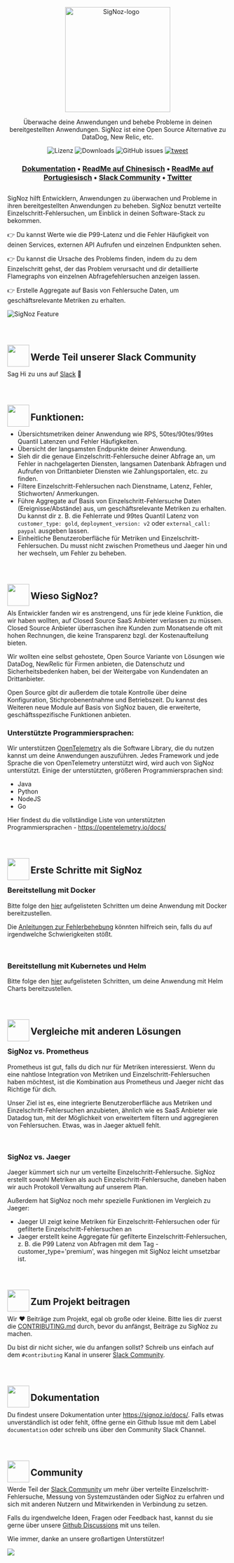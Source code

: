 <p align="center">
  <img src="https://res.cloudinary.com/dcv3epinx/image/upload/v1618904450/signoz-images/LogoGithub_sigfbu.svg" alt="SigNoz-logo" width="240" />
  
  <p align="center">Überwache deine Anwendungen und behebe Probleme in deinen bereitgestellten Anwendungen. SigNoz ist eine Open Source Alternative zu DataDog, New Relic, etc.</p>
</p>

<p align="center">
    <img alt="Lizenz" src="https://img.shields.io/badge/license-MIT-brightgreen"> </a>
    <img alt="Downloads" src="https://img.shields.io/docker/pulls/signoz/frontend?label=Downloads"> </a>
    <img alt="GitHub issues" src="https://img.shields.io/github/issues/signoz/signoz"> </a>
    <a href="https://twitter.com/intent/tweet?text=Monitor%20your%20applications%20and%20troubleshoot%20problems%20with%20SigNoz,%20an%20open-source%20alternative%20to%20DataDog,%20NewRelic.&url=https://signoz.io/&via=SigNozHQ&hashtags=opensource,signoz,observability"> 
        <img alt="tweet" src="https://img.shields.io/twitter/url/http/shields.io.svg?style=social"> </a> 
</p>
  
  
<h3 align="center">
  <a href="https://signoz.io/docs"><b>Dokumentation</b></a> &bull;
  <a href="https://github.com/SigNoz/signoz/blob/main/README.zh-cn.md"><b>ReadMe auf Chinesisch</b></a> &bull;
  <a href="https://github.com/SigNoz/signoz/blob/main/README.pt-br.md"><b>ReadMe auf Portugiesisch</b></a> &bull;
  <a href="https://signoz.io/slack"><b>Slack Community</b></a> &bull;
  <a href="https://twitter.com/SigNozHq"><b>Twitter</b></a>
</h3>

## 

SigNoz hilft Entwicklern, Anwendungen zu überwachen und Probleme in ihren bereitgestellten Anwendungen zu beheben. SigNoz benutzt verteilte Einzelschritt-Fehlersuchen, um Einblick in deinen Software-Stack zu bekommen.

👉 Du kannst Werte wie die P99-Latenz und die Fehler Häufigkeit von deinen Services, externen API Aufrufen und einzelnen Endpunkten sehen.

👉 Du kannst die Ursache des Problems finden, indem du zu dem Einzelschritt gehst, der das Problem verursacht und dir detaillierte Flamegraphs von einzelnen Abfragefehlersuchen anzeigen lassen.

👉 Erstelle Aggregate auf Basis von Fehlersuche Daten, um geschäftsrelevante Metriken zu erhalten.

![SigNoz Feature](https://signoz-public.s3.us-east-2.amazonaws.com/signoz_hero_github.png)

<br /><br />

<img align="left" src="https://signoz-public.s3.us-east-2.amazonaws.com/Contributing.svg" width="50px" />

## Werde Teil unserer Slack Community

Sag Hi zu uns auf [Slack](https://signoz.io/slack) 👋

<br /><br />

<img align="left" src="https://signoz-public.s3.us-east-2.amazonaws.com/Features.svg" width="50px" />

## Funktionen:

- Übersichtsmetriken deiner Anwendung wie RPS, 50tes/90tes/99tes Quantil Latenzen und Fehler Häufigkeiten.
- Übersicht der langsamsten Endpunkte deiner Anwendung.
- Sieh dir die genaue Einzelschritt-Fehlersuche deiner Abfrage an, um Fehler in nachgelagerten Diensten, langsamen Datenbank Abfragen und Aufrufen von Drittanbieter Diensten wie Zahlungsportalen, etc. zu finden.
- Filtere Einzelschritt-Fehlersuchen nach Dienstname, Latenz, Fehler, Stichworten/ Anmerkungen.
- Führe Aggregate auf Basis von Einzelschritt-Fehlersuche Daten (Ereignisse/Abstände) aus, um geschäftsrelevante Metriken zu erhalten. Du kannst dir z. B. die Fehlerrate und 99tes Quantil Latenz von `customer_type: gold`, `deployment_version: v2` oder `external_call: paypal` ausgeben lassen.
- Einheitliche Benutzeroberfläche für Metriken und Einzelschritt-Fehlersuchen. Du musst nicht zwischen Prometheus und Jaeger hin und her wechseln, um Fehler zu beheben.

<br /><br />

<img align="left" src="https://signoz-public.s3.us-east-2.amazonaws.com/WhatsCool.svg" width="50px" />

## Wieso SigNoz?

Als Entwickler fanden wir es anstrengend, uns für jede kleine Funktion, die wir haben wollten, auf Closed Source SaaS Anbieter verlassen zu müssen. Closed Source Anbieter überraschen ihre Kunden zum Monatsende oft mit hohen Rechnungen, die keine Transparenz bzgl. der Kostenaufteilung bieten.

Wir wollten eine selbst gehostete, Open Source Variante von Lösungen wie DataDog, NewRelic für Firmen anbieten, die Datenschutz und Sicherheitsbedenken haben, bei der Weitergabe von Kundendaten an Drittanbieter.

Open Source gibt dir außerdem die totale Kontrolle über deine Konfiguration, Stichprobenentnahme und Betriebszeit. Du kannst des Weiteren neue Module auf Basis von SigNoz bauen, die erweiterte, geschäftsspezifische Funktionen anbieten.

### Unterstützte Programmiersprachen:

Wir unterstützen [OpenTelemetry](https://opentelemetry.io) als die Software Library, die du nutzen kannst um deine Anwendungen auszuführen. Jedes Framework und jede Sprache die von OpenTelemetry unterstützt wird, wird auch von SigNoz unterstützt. Einige der unterstützten, größeren Programmiersprachen sind:

- Java
- Python
- NodeJS
- Go

Hier findest du die vollständige Liste von unterstützten Programmiersprachen - https://opentelemetry.io/docs/

<br /><br />

<img align="left" src="https://signoz-public.s3.us-east-2.amazonaws.com/Philosophy.svg" width="50px" />

## Erste Schritte mit SigNoz
  
  
### Bereitstellung mit Docker

Bitte folge den [hier](https://signoz.io/docs/deployment/docker/) aufgelisteten Schritten um deine Anwendung mit Docker bereitzustellen.

Die [Anleitungen zur Fehlerbehebung](https://signoz.io/docs/deployment/troubleshooting) könnten hilfreich sein, falls du auf irgendwelche Schwierigkeiten stößt.

<p>&nbsp  </p>
  
  
### Bereitstellung mit Kubernetes und Helm

Bitte folge den [hier](https://signoz.io/docs/deployment/helm_chart) aufgelisteten Schritten, um deine Anwendung mit Helm Charts bereitzustellen.
  

<br /><br />

<img align="left" src="https://signoz-public.s3.us-east-2.amazonaws.com/UseSigNoz.svg" width="50px" />

## Vergleiche mit anderen Lösungen

### SigNoz vs. Prometheus

Prometheus ist gut, falls du dich nur für Metriken interessierst. Wenn du eine nahtlose Integration von Metriken und Einzelschritt-Fehlersuchen haben möchtest, ist die Kombination aus Prometheus und Jaeger nicht das Richtige für dich.

Unser Ziel ist es, eine integrierte Benutzeroberfläche aus Metriken und Einzelschritt-Fehlersuchen anzubieten, ähnlich wie es SaaS Anbieter wie Datadog tun, mit der Möglichkeit von erweitertem filtern und aggregieren von Fehlersuchen. Etwas, was in Jaeger aktuell fehlt.

<p>&nbsp  </p>

### SigNoz vs. Jaeger

Jaeger kümmert sich nur um verteilte Einzelschritt-Fehlersuche. SigNoz erstellt sowohl Metriken als auch Einzelschritt-Fehlersuche, daneben haben wir auch Protokoll Verwaltung auf unserem Plan.

Außerdem hat SigNoz noch mehr spezielle Funktionen im Vergleich zu Jaeger:

- Jaeger UI zeigt keine Metriken für Einzelschritt-Fehlersuchen oder für gefilterte Einzelschritt-Fehlersuchen an
- Jaeger erstellt keine Aggregate für gefilterte Einzelschritt-Fehlersuchen, z. B. die P99 Latenz von Abfragen mit dem Tag - customer_type='premium', was hingegen mit SigNoz leicht umsetzbar ist.

<br /><br />

<img align="left" src="https://signoz-public.s3.us-east-2.amazonaws.com/Contributors.svg" width="50px" />

## Zum Projekt beitragen


Wir ❤️  Beiträge zum Projekt, egal ob große oder kleine. Bitte lies dir zuerst die [CONTRIBUTING.md](CONTRIBUTING.md) durch, bevor du anfängst, Beiträge zu SigNoz zu machen.

Du bist dir nicht sicher, wie du anfangen sollst? Schreib uns einfach auf dem `#contributing` Kanal in unserer [Slack Community](https://signoz.io/slack).

<br /><br />

<img align="left" src="https://signoz-public.s3.us-east-2.amazonaws.com/DevelopingLocally.svg" width="50px" />

## Dokumentation

Du findest unsere Dokumentation unter https://signoz.io/docs/. Falls etwas unverständlich ist oder fehlt, öffne gerne ein Github Issue mit dem Label `documentation` oder schreib uns über den Community Slack Channel.

<br /><br />

<img align="left" src="https://signoz-public.s3.us-east-2.amazonaws.com/Contributing.svg" width="50px" />

## Community

Werde Teil der [Slack Community](https://signoz.io/slack) um mehr über verteilte Einzelschritt-Fehlersuche, Messung von Systemzuständen oder SigNoz zu erfahren und sich mit anderen Nutzern und Mitwirkenden in Verbindung zu setzen.

Falls du irgendwelche Ideen, Fragen oder Feedback hast, kannst du sie gerne über unsere [Github Discussions](https://github.com/SigNoz/signoz/discussions) mit uns teilen.

Wie immer, danke an unsere großartigen Unterstützer!

<a href="https://github.com/signoz/signoz/graphs/contributors">
  <img src="https://contrib.rocks/image?repo=signoz/signoz" />
</a>




